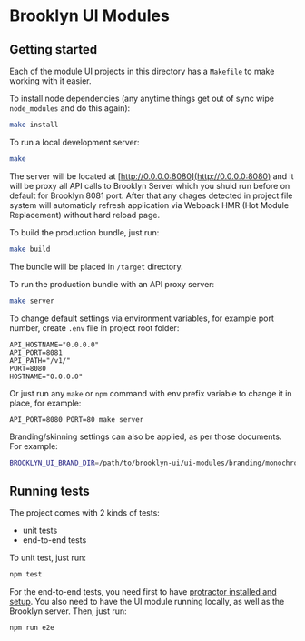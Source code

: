 # Brooklyn UI Modules

## Getting started

Each of the module UI projects in this directory has a `Makefile` to make working with it easier.

To install node dependencies (any anytime things get out of sync wipe `node_modules` and do this again):

```sh
make install
```

To run a local development server:
```sh
make
```

The server will be located at [http://0.0.0.0:8080](http://0.0.0.0:8080) and it will be proxy all API calls to Brooklyn Server 
which you shuld run before on default for Brooklyn 8081 port. After that any chages detected in project file system will 
automaticly refresh application via Webpack HMR (Hot Module Replacement) without hard reload page.

To build the production bundle, just run:

```sh
make build
```

The bundle will be placed in `/target` directory.

To run the production bundle with an API proxy server:

```sh
make server
```

To change default settings via environment variables, for example port number, create `.env` file in project root folder:
```
API_HOSTNAME="0.0.0.0"
API_PORT=8081
API_PATH="/v1/"
PORT=8080
HOSTNAME="0.0.0.0"
```

Or just run any `make` or `npm` command with env prefix variable to change it in place, for example:
```
API_PORT=8080 PORT=80 make server
```

Branding/skinning settings can also be applied, as per those documents. For example:

```sh
BROOKLYN_UI_BRAND_DIR=/path/to/brooklyn-ui/ui-modules/branding/monochrome/ make
```

## Running tests

The project comes with 2 kinds of tests:
* unit tests
* end-to-end tests

To unit test, just run:
```sh
npm test
```

For the end-to-end tests, you need first to have [protractor installed and setup](http://www.protractortest.org/#/tutorial). 
You also need to have the UI module running locally, as well as the Brooklyn server. Then, just run:
```sh
npm run e2e
```

<!--
  Licensed to the Apache Software Foundation (ASF) under one
  or more contributor license agreements.  See the NOTICE file
  distributed with this work for additional information
  regarding copyright ownership.  The ASF licenses this file
  to you under the Apache License, Version 2.0 (the
  "License"); you may not use this file except in compliance
  with the License.  You may obtain a copy of the License at

      http://www.apache.org/licenses/LICENSE-2.0

  Unless required by applicable law or agreed to in writing,
  software distributed under the License is distributed on an
  "AS IS" BASIS, WITHOUT WARRANTIES OR CONDITIONS OF ANY
  KIND, either express or implied.  See the License for the
  specific language governing permissions and limitations
  under the License.
-->
